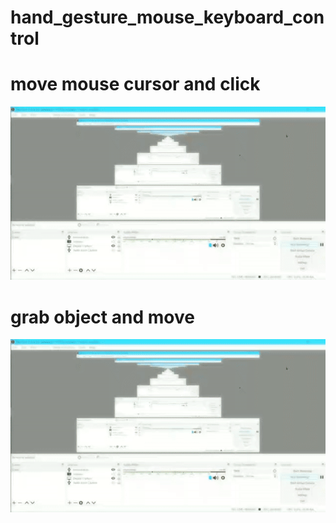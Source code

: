 # hand_gesture_mouse_keyboard_control

# move mouse cursor and click
![Alt Text](move_click.gif)

# grab object and move
![Alt Text](move_click.gif)
